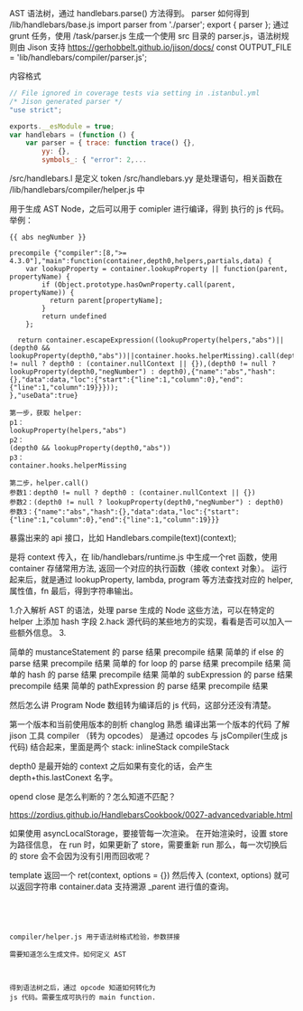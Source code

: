 
AST 语法树，通过 handlebars.parse() 方法得到。
parser 如何得到
/lib/handlebars/base.js
import parser from './parser';
export { parser }; 
通过 grunt 任务，使用
/task/parser.js
生成一个使用 src 目录的 parser.js，语法树规则由 Jison 支持 https://gerhobbelt.github.io/jison/docs/
const OUTPUT_FILE = 'lib/handlebars/compiler/parser.js';

内容格式
```js
// File ignored in coverage tests via setting in .istanbul.yml
/* Jison generated parser */
"use strict";

exports.__esModule = true;
var handlebars = (function () {
    var parser = { trace: function trace() {},
        yy: {},
        symbols_: { "error": 2,...
```

/src/handlebars.l 是定义 token
/src/handlebars.yy 是处理语句，相关函数在 /lib/handlebars/compiler/helper.js 中

用于生成 AST Node，之后可以用于 comipler 进行编译，得到
执行的 js 代码。举例：
```
{{ abs negNumber }}

precompile {"compiler":[8,">= 4.3.0"],"main":function(container,depth0,helpers,partials,data) {
    var lookupProperty = container.lookupProperty || function(parent, propertyName) {
        if (Object.prototype.hasOwnProperty.call(parent, propertyName)) {
          return parent[propertyName];
        }
        return undefined
    };

  return container.escapeExpression((lookupProperty(helpers,"abs")||(depth0 && lookupProperty(depth0,"abs"))||container.hooks.helperMissing).call(depth0 != null ? depth0 : (container.nullContext || {}),(depth0 != null ? lookupProperty(depth0,"negNumber") : depth0),{"name":"abs","hash":{},"data":data,"loc":{"start":{"line":1,"column":0},"end":{"line":1,"column":19}}}));
},"useData":true}

第一步，获取 helper:
p1：
lookupProperty(helpers,"abs")
p2：
(depth0 && lookupProperty(depth0,"abs"))
p3：
container.hooks.helperMissing

第二步，helper.call()
参数1：depth0 != null ? depth0 : (container.nullContext || {})
参数2：(depth0 != null ? lookupProperty(depth0,"negNumber") : depth0)
参数3：{"name":"abs","hash":{},"data":data,"loc":{"start":{"line":1,"column":0},"end":{"line":1,"column":19}}}

```
暴露出来的 api 接口，比如
Handlebars.compile(text)(context);

是将 context 传入，在 lib/handlebars/runtime.js
中生成一个ret 函数，使用 container 存储常用方法, 
返回一个对应的执行函数（接收 context 对象）。
运行起来后，就是通过 
lookupProperty, lambda, program 等方法查找对应的 helper, 属性值，fn 
最后，得到字符串输出。

1.介入解析 AST 的语法，处理 parse 生成的 Node 这些方法，可以在特定的 helper 上添加 hash 字段
2.hack 源代码的某些地方的实现，看看是否可以加入一些额外信息。
3.


简单的 mustanceStatement 的 parse 结果 precompile 结果
简单的 if else 的 parse 结果 precompile 结果
简单的 for loop 的 parse 结果 precompile 结果
简单的 hash 的 parse 结果 precompile 结果
简单的 subExpression 的 parse 结果 precompile 结果
简单的 pathExpression 的 parse 结果 precompile 结果

然后怎么讲 Program Node 数组转为编译后的 js 代码，这部分还没有清楚。

第一个版本和当前使用版本的剖析
changlog 熟悉
编译出第一个版本的代码
了解 jison 工具
compiler （转为 opcodes） 是通过 opcodes 与 jsCompiler(生成 js 代码) 结合起来，里面是两个 
stack: inlineStack compileStack

depth0 是最开始的 context 之后如果有变化的话，会产生
depth+this.lastConext 名字。


opend close 是怎么判断的？怎么知道不匹配？

https://zordius.github.io/HandlebarsCookbook/0027-advancedvariable.html


如果使用 asyncLocalStorage，要接管每一次渲染。
在开始渲染时，设置 store 为路径信息，
在 run 时，如果更新了 store，需要重新 run
那么，每一次切换后的 store 会不会因为没有引用而回收呢？














template 返回一个 
ret(context, options = {}) 
然后传入 (context, options) 就可以返回字符串
container.data 支持溯源 _parent 进行值的查询。
```text




compiler/helper.js 用于语法树格式检验，参数拼接

需要知道怎么生成文件。如何定义 AST 



得到语法树之后，通过 opcode 知道如何转化为
js 代码。需要生成可执行的 main function.

